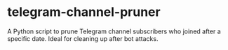 # telegram-channel-pruner
A Python script to prune Telegram channel subscribers who joined after a specific date. Ideal for cleaning up after bot attacks.
